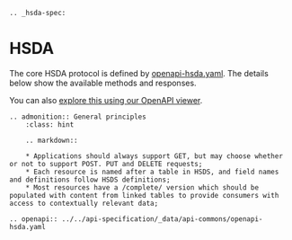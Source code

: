 ```eval_rst
.. _hsda-spec:
```

# HSDA

The core HSDA protocol is defined by [openapi-hsda.yaml](../../_static/openapi-hsda.yaml). The details below show the available methods and responses. 

You can also [explore this using our OpenAPI viewer](../../../_static/swagger/?url=../openapi-hsda.yaml). 

```eval_rst
.. admonition:: General principles
    :class: hint

    .. markdown::

    * Applications should always support GET, but may choose whether or not to support POST. PUT and DELETE requests;
    * Each resource is named after a table in HSDS, and field names and definitions follow HSDS definitions;
    * Most resources have a /complete/ version which should be populated with content from linked tables to provide consumers with access to contextually relevant data;

```

```eval_rst
.. openapi:: ../../api-specification/_data/api-commons/openapi-hsda.yaml

```
